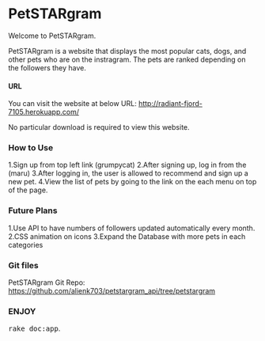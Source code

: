 # PetSTARgram

Welcome to PetSTARgram.

PetSTARgram is a website that displays the most popular cats, dogs, and other pets who are on the instragram. The pets are ranked depending on the followers they have.

#### URL
You can visit the website at below URL:
http://radiant-fjord-7105.herokuapp.com/

No particular download is required to view this website.

### How to Use
1.Sign up from top left link (grumpycat)
2.After signing up, log in from the (maru)
3.After logging in, the user is allowed to recommend and sign up a new pet.
4.View the list of pets by going to the link on the each menu on top of the page.

### Future Plans
1.Use API to have numbers of followers updated automatically every month.
2.CSS animation on icons
3.Expand the Database with more pets in each categories

### Git files
PetSTARgram Git Repo:
https://github.com/alienk703/petstargram_api/tree/petstargram

### ENJOY


<tt>rake doc:app</tt>.
